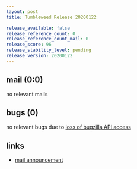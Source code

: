 ```yaml
---
layout: post
title: Tumbleweed Release 20200122

release_available: false
release_reference_count: 0
release_reference_count_mail: 0
release_score: 96
release_stability_level: pending
release_version: 20200122
---
```


## mail (0:0)

no relevant mails

## bugs (0)

<!--more-->

no relevant bugs due to [loss of bugzilla API access](https://bugzilla.opensuse.org/show_bug.cgi?id=1157722)



## links

- [mail announcement](https://lists.opensuse.org/opensuse-factory/2020-01/msg00272.html)
